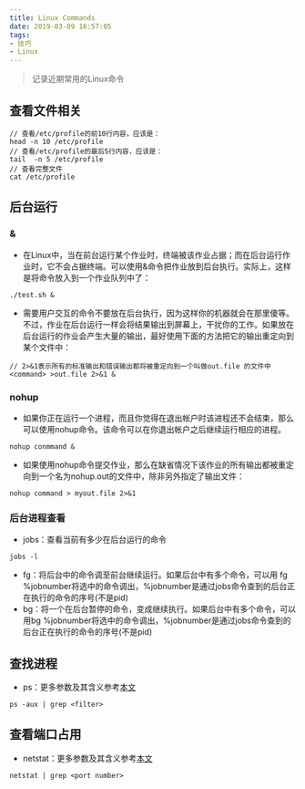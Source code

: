 ```yaml
---
title: Linux Commands 
date: 2019-03-09 16:57:05
tags:
- 技巧
- Linux
---
```


> 记录近期常用的Linux命令

<!-- more -->

## 查看文件相关

````
// 查看/etc/profile的前10行内容，应该是：
head -n 10 /etc/profile
// 查看/etc/profile的最后5行内容，应该是：
tail  -n 5 /etc/profile
// 查看完整文件
cat /etc/profile
````

## 后台运行

### & 

* 在Linux中，当在前台运行某个作业时，终端被该作业占据；而在后台运行作业时，它不会占据终端。可以使用&命令把作业放到后台执行。实际上，这样是将命令放入到一个作业队列中了：

````
./test.sh &
````

* 需要用户交互的命令不要放在后台执行，因为这样你的机器就会在那里傻等。不过，作业在后台运行一样会将结果输出到屏幕上，干扰你的工作。如果放在后台运行的作业会产生大量的输出，最好使用下面的方法把它的输出重定向到某个文件中：

````
// 2>&1表示所有的标准输出和错误输出都将被重定向到一个叫做out.file 的文件中
<command> >out.file 2>&1 &
````

### nohup

* 如果你正在运行一个进程，而且你觉得在退出帐户时该进程还不会结束，那么可以使用nohup命令。该命令可以在你退出帐户之后继续运行相应的进程。

````
nohup conmmand &
````

* 如果使用nohup命令提交作业，那么在缺省情况下该作业的所有输出都被重定向到一个名为nohup.out的文件中，除非另外指定了输出文件：

````
nohup command > myout.file 2>&1 
````

### 后台进程查看

* jobs：查看当前有多少在后台运行的命令

````
jobs -l
````

* fg：将后台中的命令调至前台继续运行。如果后台中有多个命令，可以用 fg %jobnumber将选中的命令调出，%jobnumber是通过jobs命令查到的后台正在执行的命令的序号(不是pid)
* bg：将一个在后台暂停的命令，变成继续执行。如果后台中有多个命令，可以用bg %jobnumber将选中的命令调出，%jobnumber是通过jobs命令查到的后台正在执行的命令的序号(不是pid)

## 查找进程

* ps：更多参数及其含义参考[本文](https://linuxtools-rst.readthedocs.io/zh_CN/latest/tool/ps.html)

````
ps -aux | grep <filter>
````

## 查看端口占用

* netstat：更多参数及其含义参考[本文](https://www.cnblogs.com/ggjucheng/archive/2012/01/08/2316661.html)

````
netstat | grep <port number>
````